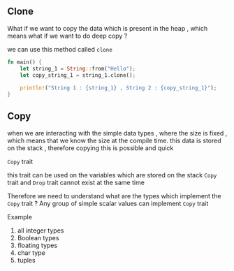 ## Clone

What if we want to copy the data which is present in the heap , which means what if we want to do deep copy ?

we can use this method called `clone`

```rust
fn main() {
    let string_1 = String::from("Hello");
    let copy_string_1 = string_1.clone();
    
    println!("String 1 : {string_1} , String 2 : {copy_string_1}");
}
```

## Copy

when we are interacting with the simple data types , where the size is fixed , which means that we know the size at the compile time.
this data is stored on the stack , therefore copying this is possible and quick

`Copy` trait

this trait can be used on the variables which are stored on the stack 
`Copy` trait and `Drop` trait cannot exist at the same time

Therefore we need to understand what are the types which implement the `Copy` trait ?
Any group of simple scalar values can implement `Copy` trait

Example

1. all integer types
2. Boolean types
3. floating types
4. char type
5. tuples


